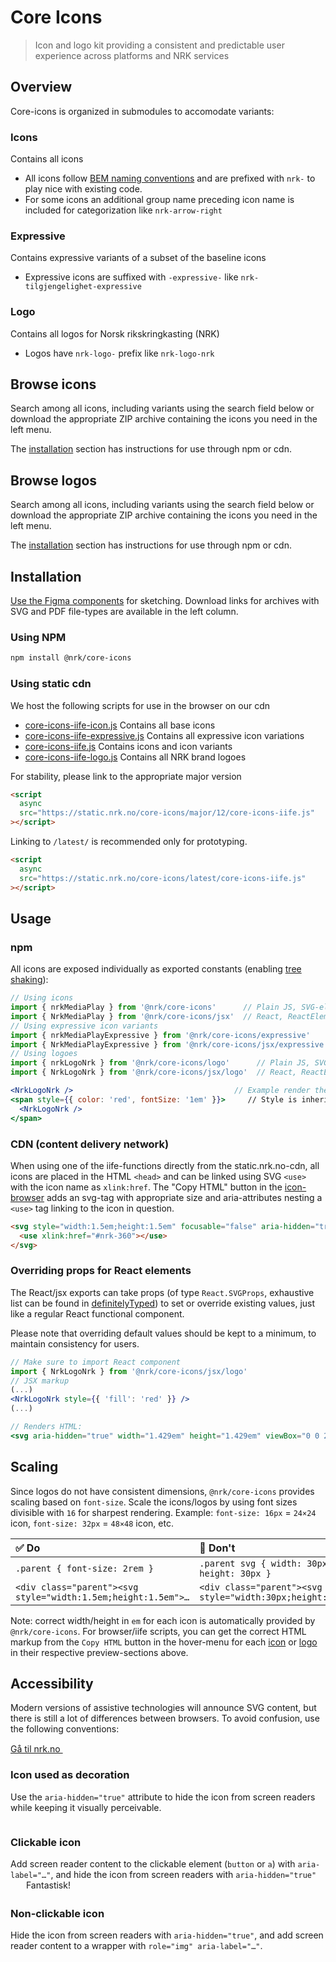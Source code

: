 # Core Icons

> Icon and logo kit providing a consistent and predictable user experience across platforms and NRK services

<!--demo
<script src="core-icons-iife.js"></script>
<script src="core-icons-iife-logo.js"></script>
<link rel="stylesheet" href="https://static.nrk.no/core-css/major/1/core-css.min.css">
<link rel="stylesheet" href="readme.css">
<input type="text" aria-hidden="true" tabindex="-1" id="docs-copy" style="position:fixed;left:-300px;opacity:0">
<script src="readme.js"></script>
demo-->

## Overview

Core-icons is organized in submodules to accomodate variants:

### Icons

Contains all icons

- All icons follow [BEM naming conventions](http://getbem.com/) and are prefixed with `nrk-` to play nice with existing code.
- For some icons an additional group name preceding icon name is included for categorization like `nrk-arrow-right`

### Expressive

Contains expressive variants of a subset of the baseline icons

- Expressive icons are suffixed with `-expressive-` like `nrk-tilgjengelighet-expressive`

### Logo

Contains all logos for Norsk rikskringkasting (NRK)

- Logos have `nrk-logo-` prefix like `nrk-logo-nrk`

## Browse icons

Search among all icons, including variants using the search field below or download the appropriate ZIP archive containing the icons you need in the left menu.

The [installation](#installation) section has instructions for use through npm or cdn.

<!--demo
<label class="nrk-xs-12of12 nrk-lg-4of12">
  Filter icons
  <input type="text" class="nrk-input" name="search" placeholder="Type to filter icons" autocomplete="off" >
</label>
<label><input class="nrk-switch" type="checkbox" onChange="toggleVariants()" checked> Show icon variants</label>
<div class="docs-icons"></div>
demo-->

## Browse logos

Search among all icons, including variants using the search field below or download the appropriate ZIP archive containing the icons you need in the left menu.

The [installation](#installation) section has instructions for use through npm or cdn.

<!--demo
<label class="nrk-xs-12of12 nrk-lg-4of12">
  Filter logos
  <input type="text" class="nrk-input" name="search-logos" placeholder="Type to filter logos" autocomplete="off" >
</label>
<div class="docs-logos"></div>
demo-->

## Installation

[Use the Figma components](https://www.figma.com/file/KXGJ6Qcdf8JAyRCoKV55If/NRK-Core-Icons) for sketching. Download links for archives with SVG and PDF file-types are available in the left column.

### Using NPM

```bash
npm install @nrk/core-icons
```

### Using static cdn

We host the following scripts for use in the browser on our cdn

- [core-icons-iife-icon.js](https://static.nrk.no/core-icons/major/12/core-icons-iife-icon.js) Contains all base icons
- [core-icons-iife-expressive.js](https://static.nrk.no/core-icons/major/12/core-icons-iife-expressive.js) Contains all expressive icon variations
- [core-icons-iife.js](https://static.nrk.no/core-icons/major/12/core-icons-iife.js) Contains icons and icon variants
- [core-icons-iife-logo.js](https://static.nrk.no/core-icons/major/12/core-icons-iife-logo.js) Contains all NRK brand logoes

For stability, please link to the appropriate major version

```html
<script
  async
  src="https://static.nrk.no/core-icons/major/12/core-icons-iife.js"
></script>
```

Linking to `/latest/` is recommended only for prototyping.

```html
<script
  async
  src="https://static.nrk.no/core-icons/latest/core-icons-iife.js"
></script>
```

## Usage

### npm

All icons are exposed individually as exported constants (enabling [tree shaking](https://medium.com/@netxm/what-is-tree-shaking-de7c6be5cadd)):

```jsx
// Using icons
import { nrkMediaPlay } from '@nrk/core-icons'      // Plain JS, SVG-element as String
import { NrkMediaPlay } from '@nrk/core-icons/jsx'  // React, ReactElement
// Using expressive icon variants
import { nrkMediaPlayExpressive } from '@nrk/core-icons/expressive'      // Plain JS, SVG-element as String
import { NrkMediaPlayExpressive } from '@nrk/core-icons/jsx/expressive'      // React, ReactElement
// Using logoes
import { nrkLogoNrk } from '@nrk/core-icons/logo'      // Plain JS, SVG-element as String
import { NrkLogoNrk } from '@nrk/core-icons/jsx/logo'  // React, ReactElement

<NrkLogoNrk />                                    // Example render the NRK logo with React
<span style={{ color: 'red', fontSize: '1em' }}>     // Style is inherited from parent element
  <NrkLogoNrk />
</span>
```

### CDN (content delivery network)

When using one of the iife-functions directly from the static.nrk.no-cdn, all icons are placed in the HTML `<head>` and can be linked using SVG `<use>` with the icon name as `xlink:href`.
The "Copy HTML" button in the [icon-browser](#browse-all-icons) adds an svg-tag with appropriate size and aria-attributes nesting a `<use>` tag linking to the icon in question.

```html
<svg style="width:1.5em;height:1.5em" focusable="false" aria-hidden="true">
  <use xlink:href="#nrk-360"></use>
</svg>
```

### Overriding props for React elements

The React/jsx exports can take props (of type `React.SVGProps`, exhaustive list can be found in [definitelyTyped](https://github.com/DefinitelyTyped/DefinitelyTyped/blob/master/types/react/index.d.ts#L2486)) to set or override existing values, just like a regular React functional component.

Please note that overriding default values should be kept to a minimum, to maintain consistency for users.

```jsx
// Make sure to import React component
import { NrkLogoNrk } from '@nrk/core-icons/jsx/logo'
// JSX markup
(...)
<NrkLogoNrk style={{ 'fill': 'red' }} />
(...)

// Renders HTML:
<svg aria-hidden="true" width="1.429em" height="1.429em" viewBox="0 0 20 20" style="fill: red;">(...)</svg>
```

## Scaling

Since logos do not have consistent dimensions, `@nrk/core-icons` provides scaling based on `font-size`.
Scale the icons/logos by using font sizes divisible with `16` for sharpest rendering. Example: `font-size: 16px` = `24×24` icon, `font-size: 32px` = `48×48` icon, etc.

| ✅ Do                                                         | 🚫 Don't                                                    |
| :------------------------------------------------------------ | :---------------------------------------------------------- |
| `.parent { font-size: 2rem }`                                 | `.parent svg { width: 30px; height: 30px }`                 |
| `<div class="parent"><svg style="width:1.5em;height:1.5em">…` | `<div class="parent"><svg style="width:30px;height:30px">…` |

Note: correct width/height in `em` for each icon is automatically provided by `@nrk/core-icons`. For browser/iife scripts, you can get the correct HTML markup from the `Copy HTML` button in the hover-menu for each [icon](#browse-icons) or [logo](#browse-logos) in their respective preview-sections above.

## Accessibility

Modern versions of assistive technologies will announce SVG content, but there is still a lot of differences between browsers. To avoid confusion, use the following conventions:

<div class="doc-grid">
  <div>
    <div class="doc-demo">
      <a href="https://nrk.no/">
        Gå til nrk.no
        <svg aria-hidden="true" width="30" height="15"><use xlink:href="#nrk-arrow-right-long" /></svg>
      </a>
    </div>
    <h3 class="docs-heading--3">Icon used as decoration</h3>
    Use the <code>aria-hidden="true"</code> attribute to hide the icon from screen readers while keeping it visually perceivable.
  </div>
  <div>
    <div class="doc-demo">
      <a aria-label="Gå til nrk.no" href="https://nrk.no/">
        <svg aria-hidden="true" width="3.5em" height="1em"><use xlink:href="#nrk-logo-nrk" /></svg>
      </a>
    </div>
    <h3 class="docs-heading--3">Clickable icon</h3>
    Add screen reader content to the clickable element (<code>button</code> or <code>a</code>) with <code>aria-label="…"</code>, and hide the icon from screen readers with <code>aria-hidden="true"</code>
  </div>
  <div>
    <div class="doc-demo">
      <span role="img" aria-label="Terningkast seks">
        <svg aria-hidden="true" style="width:1.5em;height:1.5em;vertical-align:middle"><use xlink:href="#nrk-dice-6--active"></use></svg>
      </span>
      Fantastisk!
    </div>
    <h3 class="docs-heading--3">Non-clickable icon</h3>
    Hide the icon from screen readers with <code>aria-hidden="true"</code>, and add screen reader content to a wrapper with <code>role="img" aria-label="…"</code>.
  </div>
</div>
